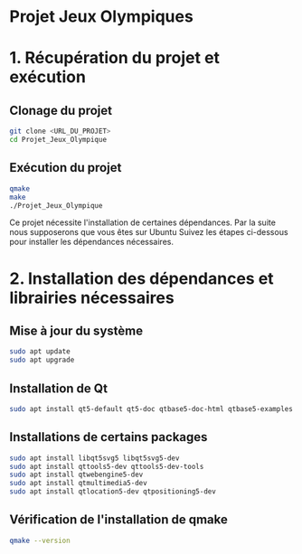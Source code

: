 # Projet Jeux Olympiques

# 1. Récupération du projet et exécution

## Clonage du projet
```bash
git clone <URL_DU_PROJET>
cd Projet_Jeux_Olympique
```

## Exécution du projet
```bash
qmake
make
./Projet_Jeux_Olympique
```

Ce projet nécessite l'installation de certaines dépendances.
Par la suite nous supposerons que vous êtes sur Ubuntu
Suivez les étapes ci-dessous pour installer les dépendances nécessaires.


# 2. Installation des dépendances et librairies nécessaires

## Mise à jour du système

```bash
sudo apt update
sudo apt upgrade
```

## Installation de Qt

```bash
sudo apt install qt5-default qt5-doc qtbase5-doc-html qtbase5-examples qtdeclarative5-dev qtdeclarative5-doc-html
```

## Installations de certains packages

```bash
sudo apt install libqt5svg5 libqt5svg5-dev
sudo apt install qttools5-dev qttools5-dev-tools
sudo apt install qtwebengine5-dev
sudo apt install qtmultimedia5-dev
sudo apt install qtlocation5-dev qtpositioning5-dev
```

## Vérification de l'installation de qmake

```bash
qmake --version
```

